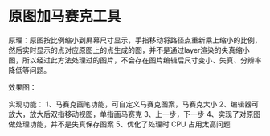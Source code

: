 # 原图加马赛克工具

原理：原图按比例缩小到屏幕尺寸显示，手指移动将路径点重新乘上缩小的比例，然后实时显示的点对应原图上的点生成的图，并不是通过layer渲染的失真缩小图，所以经过此方法处理过的图片，不会存在图片编辑后尺寸变小、失真、分辨率降低等问题。

效果图：


实现功能：
   1、马赛克画笔功能，可自定义马赛克图案，马赛克大小
   2、编辑器可放大，放大后双指移动视图，单指画马赛克
   3、上一步，下一步
   4、实现了对原图做处理功能，并不是失真保存图案
   5、优化了处理时 CPU 占用太高问题


